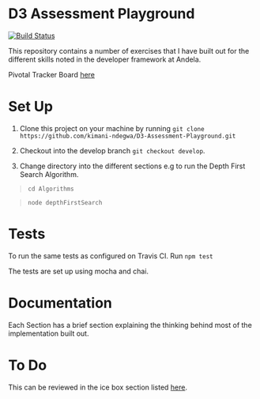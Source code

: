 # D3 Assessment Playground

[![Build Status](https://travis-ci.org/kimani-ndegwa/D3-Assessment-Playground.svg?branch=setup-tdd)](https://travis-ci.org/kimani-ndegwa/D3-Assessment-Playground)


This repository contains a number of exercises that I have built out for the different skills noted in the developer framework at Andela.

Pivotal Tracker Board [here](https://www.pivotaltracker.com/n/projects/2175602)
# Set Up

1. Clone this project on your machine by running `git clone https://github.com/kimani-ndegwa/D3-Assessment-Playground.git`

2. Checkout into the develop branch `git checkout develop`.

3. Change directory into the different sections e.g to run the Depth First Search Algorithm.

> `cd Algorithms`

> `node depthFirstSearch`

# Tests

To run the same tests as configured on Travis CI. Run `npm test`

The tests are set up using mocha and chai.

# Documentation

Each Section has a brief section explaining the thinking behind most of the implementation built out.

# To Do

This can be reviewed in the ice box section listed [here]("https://www.pivotaltracker.com/n/projects/2175602").
